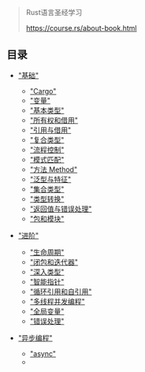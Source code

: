 > Rust语言圣经学习
>
> https://course.rs/about-book.html

## 目录

* ["基础"](siyuan://blocks/20221119083340-yi6mezs)

  * ["Cargo"](siyuan://blocks/20221119083345-b665gmn)
  * ["变量"](siyuan://blocks/20221119102245-9uyu9xa)
  * ["基本类型"](siyuan://blocks/20221119134352-39t6qdh)
  * ["所有权和借用"](siyuan://blocks/20221120160420-orens7r)
  * ["引用与借用"](siyuan://blocks/20221120200917-kuuxlgh)
  * ["复合类型"](siyuan://blocks/20221120204925-si573ja)
  * ["流程控制"](siyuan://blocks/20221124214719-x6aa31r)
  * ["模式匹配"](siyuan://blocks/20221127153211-1lq4dwt)
  * ["方法 Method"](siyuan://blocks/20221127173438-09mkhrs)
  * ["泛型与特征"](siyuan://blocks/20221127180345-jmccj0a)
  * ["集合类型"](siyuan://blocks/20221129205406-t61bugf)
  * ["类型转换"](siyuan://blocks/20221202131926-lbhdxgy)
  * ["返回值与错误处理"](siyuan://blocks/20221202163333-kxpn8nx)
  * ["包和模块"](siyuan://blocks/20221203143544-q0nrkcz)
* ["进阶"](siyuan://blocks/20221203172528-u0slrkk)

  * ["生命周期"](siyuan://blocks/20221203172535-kdq8rcs)
  * ["闭包和迭代器"](siyuan://blocks/20221204124251-liepkct)
  * ["深入类型"](siyuan://blocks/20221204164645-4rrshmt)
  * ["智能指针"](siyuan://blocks/20221204173641-8n9gxz7)
  * ["循环引用和自引用"](siyuan://blocks/20221206070014-iliunos)
  * ["多线程并发编程"](siyuan://blocks/20221206074536-r4f0qfd)
  * ["全局变量"](siyuan://blocks/20221212063145-w3p410h)
  * ["错误处理"](siyuan://blocks/20221212070456-vf38md2)
* ["异步编程"](siyuan://blocks/20221214063621-gahdmoo)

  * ["async"](siyuan://blocks/20221214065525-46a31ix)
  * ‍

